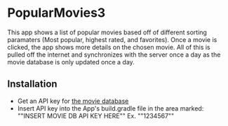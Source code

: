 # PopularMovies3

This app shows a list of popular movies based off of different sorting paramaters (Most popular, highest rated, and favorites).
Once a movie is clicked, the app shows more details on the chosen movie.
All of this is pulled off the internet and synchronizes with the server once a day as the movie database is only updated once a day.

## Installation
* Get an API key for [the movie database](https://www.themoviedb.org/)
* Insert API key into the App's build.gradle file in the area marked: "\"INSERT MOVIE DB API KEY HERE\"" Ex. "\"1234567\""
